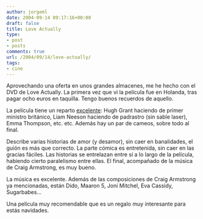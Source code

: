 ```yaml
---
author: jorgeml
date: 2004-09-14 09:17:16+00:00
draft: false
title: Love Actually
type: 
- post
- posts
comments: true
url: /2004/09/14/love-actually/
tags:
- cine
---
```


Aprovechando una oferta en unos grandes almacenes, me he hecho con el DVD de Love Actually. La primera vez que vi la película fue en Holanda, tras pagar ocho euros en taquilla. Tengo buenos recuerdos de aquello.

La película tiene un reparto [excelente](http://www.imdb.com/title/tt0314331/): Hugh Grant haciendo de primer ministro británico, Liam Neeson haciendo de padrastro (sin sable laser), Emma Thompson, etc. etc. Además hay un par de cameos, sobre todo al final.

Describe varias historias de amor (y desamor), sin caer en banalidades, el guión es más que correcto. La parte cómica es entretenida, sin caer en las gracias fáciles. Las historias se entrelazan entre sí a lo largo de la película, habiendo cierto paralelismo entre ellas. El final, acompañado de la música de Craig Armstrong, es muy bueno.

La música es excelente. Además de las composiciones de Craig Armstrong ya mencionadas, están Dido, Maaron 5, Joni Mitchel, Eva Cassidy, Sugarbabes...

Una película muy recomendable que es un regalo muy interesante para estás navidades.
